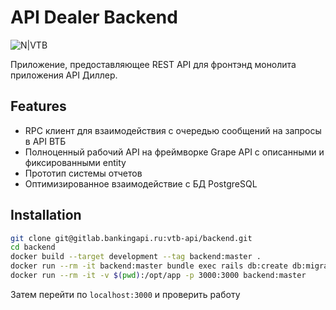 # API Dealer Backend

![N|VTB](https://developer.vtb.ru/sites/developer.vtb.ru/themes/vtb_theme/images/logo.png)

Приложение, предоставляющее REST API для фронтэнд монолита приложения API Диллер.

## Features

- RPC клиент для взаимодействия с очередью сообщений на запросы в API ВТБ
- Полноценный рабочий API на фреймворке Grape API с описанными и фиксированными entity
- Прототип системы отчетов
- Оптимизированное взаимодействие с БД PostgreSQL

## Installation


```sh
git clone git@gitlab.bankingapi.ru:vtb-api/backend.git
cd backend
docker build --target development --tag backend:master .
docker run --rm -it backend:master bundle exec rails db:create db:migrate db:seed
docker run --rm -it -v $(pwd):/opt/app -p 3000:3000 backend:master
```

Затем перейти по `localhost:3000` и проверить работу 
